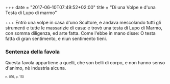 +++
date = "2017-06-10T07:49:52+02:00"
title = "Di una Volpe e d'una Testa di Lupo di marmo"

+++
Entrò una volpe in casa d'uno Scultore, e andava mescolando tutti gli strumenti
e tutte le massarizie di casa: e trovò una testa di Lupo di Marmo, con somma
diligenza, ed arte fatta. Come l'ebbe in mano disse: O testa fatta di gran
sentimento, e niun sentimento tieni.

### Sentenza della favola
Questa favola appartiene a quelli, che son belli di corpo, e non hanno senso
d'animo, nè industria alcuna.

<sub><sub>n. 016, p. 110<sub><sub>
